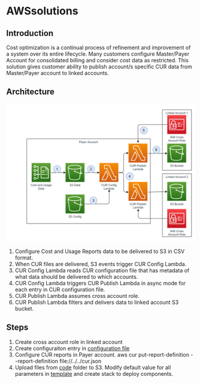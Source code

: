 # AWSsolutions

## Introduction

Cost optimization is a continual process of refinement and improvement of a system over its entire lifecycle. Many customers configure 
Master/Payer Account for consolidated billing and consider cost data as restricted. This solution gives customer ability to publish account/s specific CUR data from Master/Payer account to linked accounts.

## Architecture

![](files/solution.png)

1. Configure Cost and Usage Reports data to be delivered to S3 in CSV format.
2. When CUR files are delivered, S3 events trigger CUR Config Lambda.
3. CUR Config Lambda reads CUR configuration file that has metadata of what data should be delivered to which accounts.
4. CUR Config Lambda triggers CUR Publish Lambda in async mode for each entry in CUR configuration file.
5. CUR Publish Lambda assumes cross account role.
6. CUR Publish Lambda filters and delivers data to linked account S3 bucket.

## Steps

1. Create cross account role in linked account
2. Create configuraiton entry in [configuration file](code/curpublish.conf) 
3. Configure CUR reports in Payer account.
   aws cur put-report-definition --report-definition file://../../cur.json
4. Upload files from [code](code/) folder to S3. Modify default value for all parameters in [template](code/cur.yaml) and create stack to deploy components.

